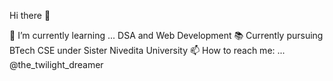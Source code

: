 Hi there 👋

🌱 I’m currently learning ... DSA and Web Development
📚 Currently pursuing BTech CSE under Sister Nivedita University
📫 How to reach me: ... @the_twilight_dreamer
